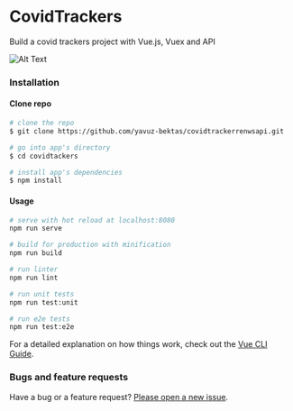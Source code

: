 # CovidTrackers
Build a covid trackers project with Vue.js, Vuex and API

![Alt Text](https://media.giphy.com/media/OZ4Yc0QVkPq0RZ6aRD/giphy.gif?cid=790b76111bca1c4089731bc0364413c320cadcefef354cb1&rid=giphy.gif&ct=g)



### Installation

#### Clone repo

``` bash
# clone the repo
$ git clone https://github.com/yavuz-bektas/covidtrackerrenwsapi.git

# go into app's directory
$ cd covidtackers

# install app's dependencies
$ npm install
```

#### Usage

``` bash
# serve with hot reload at localhost:8080
npm run serve

# build for production with minification
npm run build

# run linter
npm run lint

# run unit tests
npm run test:unit

# run e2e tests
npm run test:e2e

```

For a detailed explanation on how things work, check out the [Vue CLI Guide](https://cli.vuejs.org/guide/).


### Bugs and feature requests

Have a bug or a feature request? [Please open a new issue](https://github.com/yavuz-bektas/covidtrackerrenwsapi/issues).
